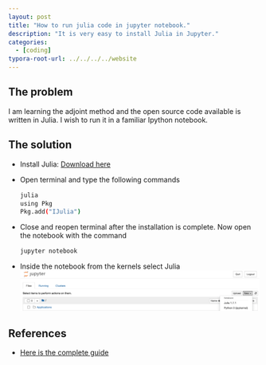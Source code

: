 ```yaml
---
layout: post
title: "How to run julia code in jupyter notebook."
description: "It is very easy to install Julia in Jupyter."
categories: 
  - [coding]
typora-root-url: ../../../../website
---
```


## The problem

I am learning the adjoint method and the open source code available is written in Julia. I wish to run it in a familiar Ipython notebook.

## The solution

- Install Julia: [Download here](https://julialang.org/downloads/)

- Open terminal and type the following commands

  ```bash
  julia
  using Pkg
  Pkg.add("IJulia")
  ```

- Close and reopen terminal after the installation is complete. Now open the notebook with the command

  ```bash
  jupyter notebook
  ```

- Inside the notebook from the kernels select Julia
  ![image-20220406081339376](/assets/images/image-20220406081339376.png) 

## References

- [Here is the complete guide](https://datatofish.com/add-julia-to-jupyter/)

